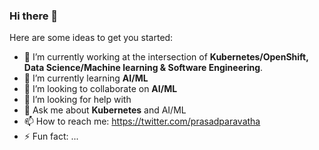 ### Hi there 👋

Here are some ideas to get you started:

- 🔭 I’m currently working  at the intersection of **Kubernetes/OpenShift, Data Science/Machine learning & Software Engineering**.
- 🌱 I’m currently learning **AI/ML**
- 👯 I’m looking to collaborate on **AI/ML**
- 🤔 I’m looking for help with 
- 💬 Ask me about **Kubernetes** and AI/ML
- 📫 How to reach me: https://twitter.com/prasadparavatha
- ⚡ Fun fact: ...
